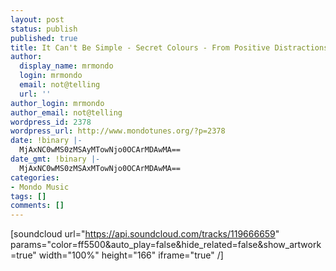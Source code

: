 ```yaml
---
layout: post
status: publish
published: true
title: It Can't Be Simple - Secret Colours - From Positive Distractions Part I
author:
  display_name: mrmondo
  login: mrmondo
  email: not@telling
  url: ''
author_login: mrmondo
author_email: not@telling
wordpress_id: 2378
wordpress_url: http://www.mondotunes.org/?p=2378
date: !binary |-
  MjAxNC0wMS0zMSAyMTowNjo0OCArMDAwMA==
date_gmt: !binary |-
  MjAxNC0wMS0zMSAxMTowNjo0OCArMDAwMA==
categories:
- Mondo Music
tags: []
comments: []
---
```

[soundcloud url="https://api.soundcloud.com/tracks/119666659" params="color=ff5500&amp;auto_play=false&amp;hide_related=false&amp;show_artwork=true" width="100%" height="166" iframe="true" /]
